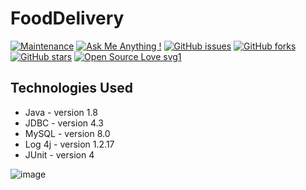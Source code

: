# FoodDelivery

[![Maintenance](https://img.shields.io/badge/Maintained%3F-no-red.svg)](https://github.com/sagnik20/FoodDelivery/graphs/commit-activity) 
[![Ask Me Anything !](https://img.shields.io/badge/Ask%20me-anything-1abc9c.svg)](https://GitHub.com/sagnik20/ama) 
[![GitHub issues](https://img.shields.io/github/issues/sagnik20/FoodDelivery)](https://github.com/sagnik20/FoodDelivery/issues)
[![GitHub forks](https://img.shields.io/github/forks/sagnik20/FoodDelivery?style=social)](https://github.com/sagnik20/FoodDelivery/network) 
[![GitHub stars](https://img.shields.io/github/stars/sagnik20/FoodDelivery?style=social)](https://github.com/sagnik20/FoodDelivery/stargazers) 
[![Open Source Love svg1](https://badges.frapsoft.com/os/v1/open-source.svg?v=103)](https://github.com/ellerbrock/open-source-badges/)


## Technologies Used

* Java - version 1.8
* JDBC - version 4.3
* MySQL - version 8.0
* Log 4j - version 1.2.17
* JUnit - version 4



![image](https://user-images.githubusercontent.com/36898274/160878885-5f29cc9b-c23e-4ead-a3a9-b9083604a104.png)
